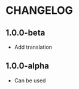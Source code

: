 CHANGELOG
==============

1.0.0-beta
-----------------
  * Add translation

1.0.0-alpha
-----------------
  * Can be used

